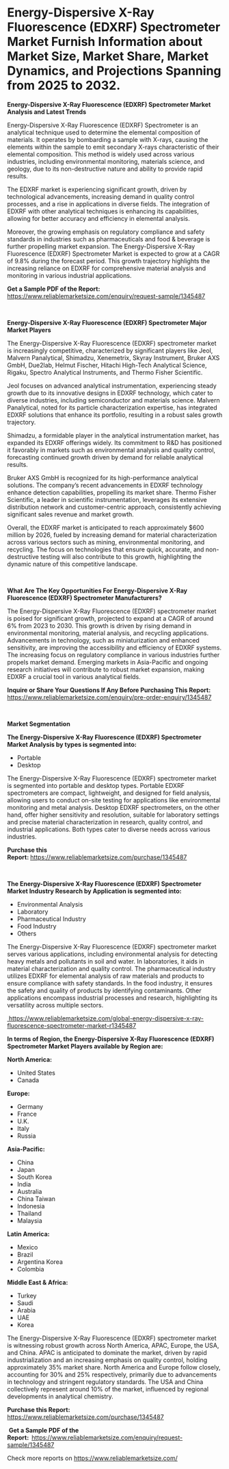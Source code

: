 <p><h1>Energy-Dispersive X-Ray Fluorescence (EDXRF) Spectrometer Market Furnish Information about Market Size, Market Share, Market Dynamics, and Projections Spanning from 2025 to 2032.</h1></p><p><strong>Energy-Dispersive X-Ray Fluorescence (EDXRF) Spectrometer Market Analysis and Latest Trends</strong></p>
<p><p>Energy-Dispersive X-Ray Fluorescence (EDXRF) Spectrometer is an analytical technique used to determine the elemental composition of materials. It operates by bombarding a sample with X-rays, causing the elements within the sample to emit secondary X-rays characteristic of their elemental composition. This method is widely used across various industries, including environmental monitoring, materials science, and geology, due to its non-destructive nature and ability to provide rapid results.</p><p>The EDXRF market is experiencing significant growth, driven by technological advancements, increasing demand in quality control processes, and a rise in applications in diverse fields. The integration of EDXRF with other analytical techniques is enhancing its capabilities, allowing for better accuracy and efficiency in elemental analysis. </p><p>Moreover, the growing emphasis on regulatory compliance and safety standards in industries such as pharmaceuticals and food & beverage is further propelling market expansion. The Energy-Dispersive X-Ray Fluorescence (EDXRF) Spectrometer Market is expected to grow at a CAGR of 9.8% during the forecast period. This growth trajectory highlights the increasing reliance on EDXRF for comprehensive material analysis and monitoring in various industrial applications.</p></p>
<p><strong>Get a Sample PDF of the Report:&nbsp;</strong> <a href="https://www.reliablemarketsize.com/enquiry/request-sample/1345487?utm_campaign=2317&utm_medium=2&utm_source=Github&utm_content=ia&utm_term=11042025&utm_id=energy-dispersive-x-ray-fluorescence-edxrf-spectrometer">https://www.reliablemarketsize.com/enquiry/request-sample/1345487</a></p>
<p>&nbsp;</p>
<p><strong>Energy-Dispersive X-Ray Fluorescence (EDXRF) Spectrometer Major Market Players</strong></p>
<p><p>The Energy-Dispersive X-Ray Fluorescence (EDXRF) spectrometer market is increasingly competitive, characterized by significant players like Jeol, Malvern Panalytical, Shimadzu, Xenemetrix, Skyray Instrument, Bruker AXS GmbH, Due2lab, Helmut Fischer, Hitachi High-Tech Analytical Science, Rigaku, Spectro Analytical Instruments, and Thermo Fisher Scientific. </p><p>Jeol focuses on advanced analytical instrumentation, experiencing steady growth due to its innovative designs in EDXRF technology, which cater to diverse industries, including semiconductor and materials science. Malvern Panalytical, noted for its particle characterization expertise, has integrated EDXRF solutions that enhance its portfolio, resulting in a robust sales growth trajectory.</p><p>Shimadzu, a formidable player in the analytical instrumentation market, has expanded its EDXRF offerings widely. Its commitment to R&D has positioned it favorably in markets such as environmental analysis and quality control, forecasting continued growth driven by demand for reliable analytical results.</p><p>Bruker AXS GmbH is recognized for its high-performance analytical solutions. The company’s recent advancements in EDXRF technology enhance detection capabilities, propelling its market share. Thermo Fisher Scientific, a leader in scientific instrumentation, leverages its extensive distribution network and customer-centric approach, consistently achieving significant sales revenue and market growth.</p><p>Overall, the EDXRF market is anticipated to reach approximately $600 million by 2026, fueled by increasing demand for material characterization across various sectors such as mining, environmental monitoring, and recycling. The focus on technologies that ensure quick, accurate, and non-destructive testing will also contribute to this growth, highlighting the dynamic nature of this competitive landscape.</p></p>
<p>&nbsp;</p>
<p><strong>What Are The Key Opportunities For Energy-Dispersive X-Ray Fluorescence (EDXRF) Spectrometer Manufacturers?</strong></p>
<p><p>The Energy-Dispersive X-Ray Fluorescence (EDXRF) spectrometer market is poised for significant growth, projected to expand at a CAGR of around 6% from 2023 to 2030. This growth is driven by rising demand in environmental monitoring, material analysis, and recycling applications. Advancements in technology, such as miniaturization and enhanced sensitivity, are improving the accessibility and efficiency of EDXRF systems. The increasing focus on regulatory compliance in various industries further propels market demand. Emerging markets in Asia-Pacific and ongoing research initiatives will contribute to robust market expansion, making EDXRF a crucial tool in various analytical fields.</p></p>
<p><strong>Inquire or Share Your Questions If Any Before Purchasing This Report:</strong> <a href="https://www.reliablemarketsize.com/enquiry/pre-order-enquiry/1345487?utm_campaign=2317&utm_medium=2&utm_source=Github&utm_content=ia&utm_term=11042025&utm_id=energy-dispersive-x-ray-fluorescence-edxrf-spectrometer">https://www.reliablemarketsize.com/enquiry/pre-order-enquiry/1345487</a></p>
<p>&nbsp;</p>
<p><strong>Market Segmentation</strong></p>
<p><strong>The Energy-Dispersive X-Ray Fluorescence (EDXRF) Spectrometer Market Analysis by types is segmented into:</strong></p>
<p><ul><li>Portable</li><li>Desktop</li></ul></p>
<p><p>The Energy-Dispersive X-Ray Fluorescence (EDXRF) spectrometer market is segmented into portable and desktop types. Portable EDXRF spectrometers are compact, lightweight, and designed for field analysis, allowing users to conduct on-site testing for applications like environmental monitoring and metal analysis. Desktop EDXRF spectrometers, on the other hand, offer higher sensitivity and resolution, suitable for laboratory settings and precise material characterization in research, quality control, and industrial applications. Both types cater to diverse needs across various industries.</p></p>
<p><strong>Purchase this Report:&nbsp;</strong><a href="https://www.reliablemarketsize.com/purchase/1345487?utm_campaign=2317&utm_medium=2&utm_source=Github&utm_content=ia&utm_term=11042025&utm_id=energy-dispersive-x-ray-fluorescence-edxrf-spectrometer">https://www.reliablemarketsize.com/purchase/1345487</a></p>
<p>&nbsp;</p>
<p><strong>The Energy-Dispersive X-Ray Fluorescence (EDXRF) Spectrometer Market Industry Research by Application is segmented into:</strong></p>
<p><ul><li>Environmental Analysis</li><li>Laboratory</li><li>Pharmaceutical Industry</li><li>Food Industry</li><li>Others</li></ul></p>
<p><p>The Energy-Dispersive X-Ray Fluorescence (EDXRF) spectrometer market serves various applications, including environmental analysis for detecting heavy metals and pollutants in soil and water. In laboratories, it aids in material characterization and quality control. The pharmaceutical industry utilizes EDXRF for elemental analysis of raw materials and products to ensure compliance with safety standards. In the food industry, it ensures the safety and quality of products by identifying contaminants. Other applications encompass industrial processes and research, highlighting its versatility across multiple sectors.</p></p>
<p><a href="https://www.reliablemarketsize.com/global-energy-dispersive-x-ray-fluorescence-spectrometer-market-r1345487?utm_campaign=2317&utm_medium=2&utm_source=Github&utm_content=ia&utm_term=11042025&utm_id=energy-dispersive-x-ray-fluorescence-edxrf-spectrometer">&nbsp;https://www.reliablemarketsize.com/global-energy-dispersive-x-ray-fluorescence-spectrometer-market-r1345487</a></p>
<p><strong>In terms of Region, the Energy-Dispersive X-Ray Fluorescence (EDXRF) Spectrometer Market Players available by Region are:</strong></p>
<p>
    <p> <strong> North America: </strong>
        <ul>
            <li>United States</li>
            <li>Canada</li>
        </ul>
        </p> 
    <p> <strong> Europe: </strong>
        <ul>
            <li>Germany</li>
            <li>France</li>
            <li>U.K.</li>
            <li>Italy</li>
            <li>Russia</li>
        </ul>
        </p> 
    <p> <strong> Asia-Pacific: </strong>
        <ul>
            <li>China</li>
            <li>Japan</li>
            <li>South Korea</li>
            <li>India</li>
            <li>Australia</li>
            <li>China Taiwan</li>
            <li>Indonesia</li>
            <li>Thailand</li>
            <li>Malaysia</li>
        </ul>
        </p> 
    <p> <strong> Latin America: </strong>
        <ul>
            <li>Mexico</li>
            <li>Brazil</li>
            <li>Argentina Korea</li>
            <li>Colombia</li>
        </ul>
        </p> 
    <p> <strong> Middle East & Africa: </strong>
        <ul>
            <li>Turkey</li>
            <li>Saudi</li>
            <li>Arabia</li>
            <li>UAE</li>
            <li>Korea</li>
        </ul>
    </p>
    </p>
<p><p>The Energy-Dispersive X-Ray Fluorescence (EDXRF) spectrometer market is witnessing robust growth across North America, APAC, Europe, the USA, and China. APAC is anticipated to dominate the market, driven by rapid industrialization and an increasing emphasis on quality control, holding approximately 35% market share. North America and Europe follow closely, accounting for 30% and 25% respectively, primarily due to advancements in technology and stringent regulatory standards. The USA and China collectively represent around 10% of the market, influenced by regional developments in analytical chemistry.</p></p>
<p><strong>Purchase this Report: </strong><a href="https://www.reliablemarketsize.com/purchase/1345487?utm_campaign=2317&utm_medium=2&utm_source=Github&utm_content=ia&utm_term=11042025&utm_id=energy-dispersive-x-ray-fluorescence-edxrf-spectrometer">https://www.reliablemarketsize.com/purchase/1345487</a></p>
<p>&nbsp;<strong>Get a Sample PDF of the Report:&nbsp;&nbsp;</strong><a href="https://www.reliablemarketsize.com/enquiry/request-sample/1345487?utm_campaign=2317&utm_medium=2&utm_source=Github&utm_content=ia&utm_term=11042025&utm_id=energy-dispersive-x-ray-fluorescence-edxrf-spectrometer">https://www.reliablemarketsize.com/enquiry/request-sample/1345487</a></p>
<p><strong></strong></p>
<p>Check more reports on <a href="https://www.reliablemarketsize.com/?utm_campaign=2317&utm_medium=2&utm_source=Github&utm_content=ia&utm_term=11042025&utm_id=energy-dispersive-x-ray-fluorescence-edxrf-spectrometer">https://www.reliablemarketsize.com/</a></p>